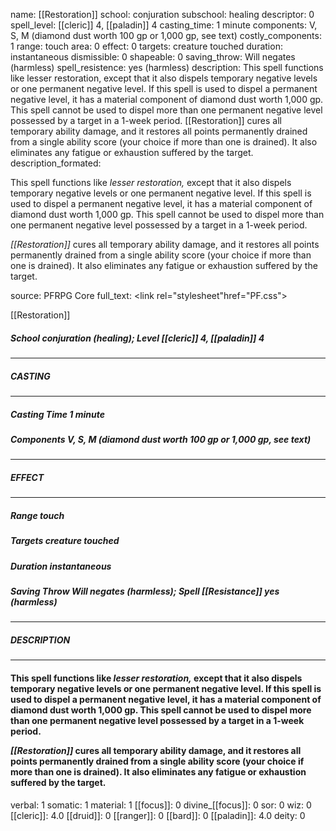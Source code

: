 name: [[Restoration]]
school: conjuration
subschool: healing
descriptor: 0
spell_level: [[cleric]] 4, [[paladin]] 4
casting_time: 1 minute
components: V, S, M (diamond dust worth 100 gp or 1,000 gp, see text)
costly_components: 1
range: touch
area: 0
effect: 0
targets: creature touched
duration: instantaneous
dismissible: 0
shapeable: 0
saving_throw: Will negates (harmless)
spell_resistence: yes (harmless)
description: This spell functions like lesser restoration, except that it also dispels temporary negative levels or one permanent negative level. If this spell is used to dispel a permanent negative level, it has a material component of diamond dust worth 1,000 gp. This spell cannot be used to dispel more than one permanent negative level possessed by a target in a 1-week period.  [[Restoration]] cures all temporary ability damage, and it restores all points permanently drained from a single ability score (your choice if more than one is drained). It also eliminates any fatigue or exhaustion suffered by the target.
description_formated: <p>This spell functions like <i>lesser restoration,</i> except that it also dispels temporary negative levels or one permanent negative level. If this spell is used to dispel a permanent negative level, it has a material component of diamond dust worth 1,000 gp. This spell cannot be used to dispel more than one permanent negative level possessed by a target in a 1-week period.</p><p><i>[[Restoration]]</i> cures all temporary ability damage, and it restores all points permanently drained from a single ability score (your choice if more than one is drained). It also eliminates any fatigue or exhaustion suffered by the target.</p>
source: PFRPG Core
full_text: <link rel="stylesheet"href="PF.css"><div class="heading"><p class="alignleft">[[Restoration]]</p><div style="clear: both;"></div></div><div><h5><b>School </b>conjuration (healing); <b>Level </b>[[cleric]] 4, [[paladin]] 4</h5></div><hr/><div><h5><b>CASTING</b></h5></div><hr/><div><h5><b>Casting Time </b>1 minute</h5><h5><b>Components </b>V, S, M (diamond dust worth 100 gp or 1,000 gp, see text)</h5></div><hr/><div><h5><b>EFFECT</b></h5></div><hr/><div><h5><b>Range </b>touch</h5><h5><b>Targets </b>creature touched</h5><h5><b>Duration </b>instantaneous</h5><h5><b>Saving Throw </b>Will negates (harmless); <b>Spell [[Resistance]] </b>yes (harmless)</h5></div><hr/><div><h5><b>DESCRIPTION</b></h5></div><hr/><div><h4><p>This spell functions like <i>lesser restoration,</i> except that it also dispels temporary negative levels or one permanent negative level. If this spell is used to dispel a permanent negative level, it has a material component of diamond dust worth 1,000 gp. This spell cannot be used to dispel more than one permanent negative level possessed by a target in a 1-week period.</p><p><i>[[Restoration]]</i> cures all temporary ability damage, and it restores all points permanently drained from a single ability score (your choice if more than one is drained). It also eliminates any fatigue or exhaustion suffered by the target.</p></h4></div>
verbal: 1
somatic: 1
material: 1
[[focus]]: 0
divine_[[focus]]: 0
sor: 0
wiz: 0
[[cleric]]: 4.0
[[druid]]: 0
[[ranger]]: 0
[[bard]]: 0
[[paladin]]: 4.0
deity: 0
